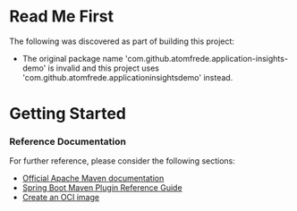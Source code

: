 # Read Me First
The following was discovered as part of building this project:

* The original package name 'com.github.atomfrede.application-insights-demo' is invalid and this project uses 'com.github.atomfrede.applicationinsightsdemo' instead.

# Getting Started

### Reference Documentation
For further reference, please consider the following sections:

* [Official Apache Maven documentation](https://maven.apache.org/guides/index.html)
* [Spring Boot Maven Plugin Reference Guide](https://docs.spring.io/spring-boot/docs/3.1.2/maven-plugin/reference/html/)
* [Create an OCI image](https://docs.spring.io/spring-boot/docs/3.1.2/maven-plugin/reference/html/#build-image)

